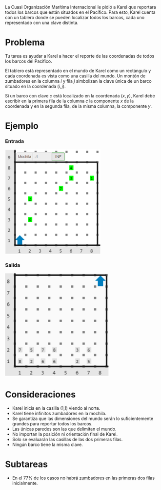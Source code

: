 La Cuasi Organización Marítima Internacional le pidió a Karel que reportara todos los barcos que están situados en el Pacífico. Para esto, Karel cuenta con un tablero donde se pueden localizar todos los barcos, cada uno representado con una clave distinta.

# Problema

Tu tarea es ayudar a Karel a hacer el reporte de las coordenadas de todos los barcos del Pacífico.

El tablero está representado en el mundo de Karel como un rectángulo y cada coordenada es vista como una casilla del mundo. Un montón de zumbadores en la columna $i$ y fila $j$ simbolizan la clave única de un barco situado en la coordenada $(i,j)$. 

Si un barco con clave $c$ está localizado en la coordenada $(x,y)$, Karel debe escribir en la primera fila de la columna $c$ la componente $x$ de la coordenada y en la segunda fila, de la misma columna, la componente $y$.

# Ejemplo

### Entrada

![Ejemplo de entrada](entrada.png)

### Salida

![Ejemplo de salida](salida.png)

# Consideraciones

* Karel inicia en la casilla (1,1) viendo al norte.
* Karel tiene infinitos zumbadores en la mochila.
* Se garantiza que las dimensiones del mundo serán lo suficientemente grandes para reportar todos los barcos.
* Las únicas paredes son las que delimitan el mundo.
* No importan la posición ni orientación final de Karel.
* Solo se evaluarán las casillas de las dos primeras filas.
* Ningún barco tiene la misma clave.

# Subtareas

* En el 77% de los casos no habrá zumbadores en las primeras dos filas inicialmente.
